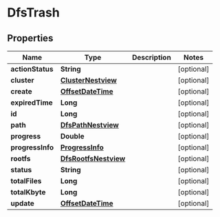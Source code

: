 # DfsTrash

## Properties
Name | Type | Description | Notes
------------ | ------------- | ------------- | -------------
**actionStatus** | **String** |  |  [optional]
**cluster** | [**ClusterNestview**](ClusterNestview.md) |  |  [optional]
**create** | [**OffsetDateTime**](OffsetDateTime.md) |  |  [optional]
**expiredTime** | **Long** |  |  [optional]
**id** | **Long** |  |  [optional]
**path** | [**DfsPathNestview**](DfsPathNestview.md) |  |  [optional]
**progress** | **Double** |  |  [optional]
**progressInfo** | [**ProgressInfo**](ProgressInfo.md) |  |  [optional]
**rootfs** | [**DfsRootfsNestview**](DfsRootfsNestview.md) |  |  [optional]
**status** | **String** |  |  [optional]
**totalFiles** | **Long** |  |  [optional]
**totalKbyte** | **Long** |  |  [optional]
**update** | [**OffsetDateTime**](OffsetDateTime.md) |  |  [optional]
